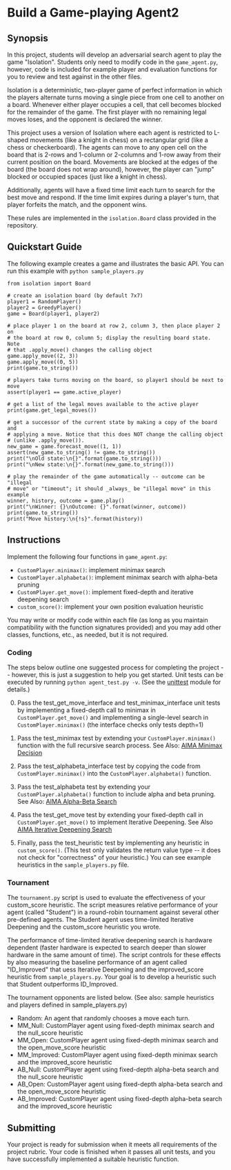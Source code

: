 
# Build a Game-playing Agent2

## Synopsis

In this project, students will develop an adversarial search agent to play the game "Isolation".  Students only need to modify code in the `game_agent.py`, however, code is included for example player and evaluation functions for you to review and test against in the other files.

Isolation is a deterministic, two-player game of perfect information in which the players alternate turns moving a single piece from one cell to another on a board.  Whenever either player occupies a cell, that cell becomes blocked for the remainder of the game.  The first player with no remaining legal moves loses, and the opponent is declared the winner.

This project uses a version of Isolation where each agent is restricted to L-shaped movements (like a knight in chess) on a rectangular grid (like a chess or checkerboard).  The agents can move to any open cell on the board that is 2-rows and 1-column or 2-columns and 1-row away from their current position on the board. Movements are blocked at the edges of the board (the board does not wrap around), however, the player can "jump" blocked or occupied spaces (just like a knight in chess).

Additionally, agents will have a fixed time limit each turn to search for the best move and respond.  If the time limit expires during a player's turn, that player forfeits the match, and the opponent wins.

These rules are implemented in the `isolation.Board` class provided in the repository. 


## Quickstart Guide

The following example creates a game and illustrates the basic API. You can run this example with `python sample_players.py`

    from isolation import Board

    # create an isolation board (by default 7x7)
    player1 = RandomPlayer()
    player2 = GreedyPlayer()
    game = Board(player1, player2)

    # place player 1 on the board at row 2, column 3, then place player 2 on
    # the board at row 0, column 5; display the resulting board state.  Note
    # that .apply_move() changes the calling object
    game.apply_move((2, 3))
    game.apply_move((0, 5))
    print(game.to_string())

    # players take turns moving on the board, so player1 should be next to move
    assert(player1 == game.active_player)

    # get a list of the legal moves available to the active player
    print(game.get_legal_moves())

    # get a successor of the current state by making a copy of the board and
    # applying a move. Notice that this does NOT change the calling object
    # (unlike .apply_move()).
    new_game = game.forecast_move((1, 1))
    assert(new_game.to_string() != game.to_string())
    print("\nOld state:\n{}".format(game.to_string()))
    print("\nNew state:\n{}".format(new_game.to_string()))

    # play the remainder of the game automatically -- outcome can be "illegal
    # move" or "timeout"; it should _always_ be "illegal move" in this example
    winner, history, outcome = game.play()
    print("\nWinner: {}\nOutcome: {}".format(winner, outcome))
    print(game.to_string())
    print("Move history:\n{!s}".format(history))


## Instructions

Implement the following four functions in `game_agent.py`:

- `CustomPlayer.minimax()`: implement minimax search
- `CustomPlayer.alphabeta()`: implement minimax search with alpha-beta pruning
- `CustomPlayer.get_move()`: implement fixed-depth and iterative deepening search
- `custom_score()`: implement your own position evaluation heuristic

You may write or modify code within each file (as long as you maintain compatibility with the function signatures provided) and you may add other classes, functions, etc., as needed, but it is not required.  


### Coding

The steps below outline one suggested process for completing the project -- however, this is just a suggestion to help you get started.  Unit tests can be executed by running `python agent_test.py -v`.  (See the [unittest](https://docs.python.org/3/library/unittest.html#basic-example) module for details.)

0. Pass the test_get_move_interface and test_minimax_interface unit tests by implementing a fixed-depth call to minimax in `CustomPlayer.get_move()` and implementing a single-level search in `CustomPlayer.minimax()` (the interface checks only tests depth=1)

0. Pass the test_minimax test by extending your `CustomPlayer.minimax()` function with the full recursive search process.  See Also: [AIMA Minimax Decision](https://github.com/aimacode/aima-pseudocode/blob/master/md/Minimax-Decision.md)

0. Pass the test_alphabeta_interface test by copying the code from `CustomPlayer.minimax()` into the `CustomPlayer.alphabeta()` function.

0. Pass the test_alphabeta test by extending your `CustomPlayer.alphabeta()` function to include alpha and beta pruning.  See Also: [AIMA Alpha-Beta Search](https://github.com/aimacode/aima-pseudocode/blob/master/md/Alpha-Beta-Search.md)

0. Pass the test_get_move test by extending your fixed-depth call in `CustomPlayer.get_move()` to implement Iterative Deepening.  See Also [AIMA Iterative Deepening Search](https://github.com/aimacode/aima-pseudocode/blob/master/md/Iterative-Deepening-Search.md)

0. Finally, pass the test_heuristic test by implementing any heuristic in `custom_score()`.  (This test only validates the return value type -- it does not check for "correctness" of your heuristic.)  You can see example heuristics in the `sample_players.py` file.


### Tournament

The `tournament.py` script is used to evaluate the effectiveness of your custom_score heuristic.  The script measures relative performance of your agent (called "Student") in a round-robin tournament against several other pre-defined agents.  The Student agent uses time-limited Iterative Deepening and the custom_score heuristic you wrote.

The performance of time-limited iterative deepening search is hardware dependent (faster hardware is expected to search deeper than slower hardware in the same amount of time).  The script controls for these effects by also measuring the baseline performance of an agent called "ID_Improved" that uess Iterative Deepening and the improved_score heuristic from `sample_players.py`.  Your goal is to develop a heuristic such that Student outperforms ID_Improved.

The tournament opponents are listed below. (See also: sample heuristics and players defined in sample_players.py)

- Random: An agent that randomly chooses a move each turn.
- MM_Null: CustomPlayer agent using fixed-depth minimax search and the null_score heuristic
- MM_Open: CustomPlayer agent using fixed-depth minimax search and the open_move_score heuristic
- MM_Improved: CustomPlayer agent using fixed-depth minimax search and the improved_score heuristic
- AB_Null: CustomPlayer agent using fixed-depth alpha-beta search and the null_score heuristic
- AB_Open: CustomPlayer agent using fixed-depth alpha-beta search and the open_move_score heuristic
- AB_Improved: CustomPlayer agent using fixed-depth alpha-beta search and the improved_score heuristic


## Submitting

Your project is ready for submission when it meets all requirements of the project rubric.  Your code is finished when it passes all unit tests, and you have successfully implemented a suitable heuristic function.
